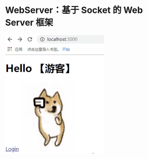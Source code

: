 # WebServer：基于 Socket 的 Web Server 框架
![img](https://github.com/zengqianGit/WebServer/blob/master/readme/WebServer.gif)
